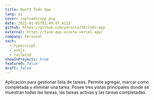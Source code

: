 ```yaml
---
title: Nuxt3 Todo App
lang: es
cover: /uploads/app.png
date: 2022-01-05T02:48:07.411Z
github: https://github.com/yacosta738/todo-app
external: https://task-app-acosta.vercel.app/
company: Personal
tech:
  - typescript
  - vuejs
  - tailwind
showInProjects: true
featured: false
draft: false
---
```

Aplicación para gestionar lista de tareas. Permite agregar, marcar como completada y eliminar una tarea. Posee tres vistas principales donde se muestran todas las tareas, las tareas activas y las tareas completadas.